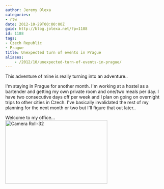 ```yaml
---
author: Jeremy Olexa
categories:
- rtw
date: 2012-10-29T00:00:00Z
guid: http://blog.jolexa.net/?p=1188
id: 1188
tags:
- Czech Republic
- Prague
title: Unexpected turn of events in Prague
aliases:
    - /2012/10/unexpected-turn-of-events-in-prague/
---
```


This adventure of mine is really turning into an adventure..

I'm staying in Prague for another month. I'm working at a hostel as a bartender and getting my own private room and one/two meals per day. I have two consecutive days off per week and I plan on going on overnight trips to other cities in Czech. I've basically invalidated the rest of my planning for the next month or two but I'll figure that out later..

Welcome to my office&#8230;  
[<img src="http://farm9.staticflickr.com/8464/8134591047_03bddf06dc_n.jpg" width="320" height="200" alt="Camera Roll-32" />][1]

 [1]: http://www.flickr.com/photos/jolexa/8134591047/ "Camera Roll-32 by jolexa112, on Flickr"